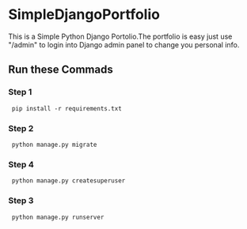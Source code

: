 # SimpleDjangoPortfolio

This is a Simple Python Django Portolio.The portfolio is easy  just use "/admin"  to login into Django admin panel to change you personal info.

<h3> 
     
     
<!-- <div> <img src="https://github.com/tech-jamara/SimpleDjangoPortfolio/blob/main/mode.png?raw=true"  /> -->



## Run these Commads
### Step 1
     pip install -r requirements.txt
### Step 2
     python manage.py migrate
     
### Step 4
     python manage.py createsuperuser
        
### Step 3
     python manage.py runserver

  













